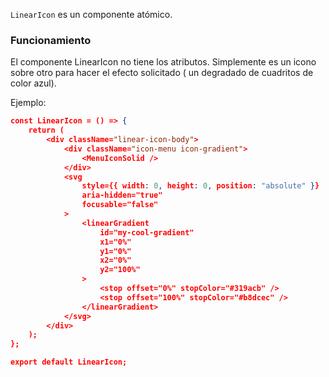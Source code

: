 `LinearIcon` es un componente atómico.

### Funcionamiento

El componente LinearIcon no tiene los atributos. Simplemente es un icono sobre otro para hacer el efecto solicitado ( un degradado de cuadritos de color azul).

Ejemplo:

```json
const LinearIcon = () => {
    return (
        <div className="linear-icon-body">
            <div className="icon-menu icon-gradient">
                <MenuIconSolid />
            </div>
            <svg
                style={{ width: 0, height: 0, position: "absolute" }}
                aria-hidden="true"
                focusable="false"
            >
                <linearGradient
                    id="my-cool-gradient"
                    x1="0%"
                    y1="0%"
                    x2="0%"
                    y2="100%"
                >
                    <stop offset="0%" stopColor="#319acb" />
                    <stop offset="100%" stopColor="#b8dcec" />
                </linearGradient>
            </svg>
        </div>
    );
};

export default LinearIcon;
```
